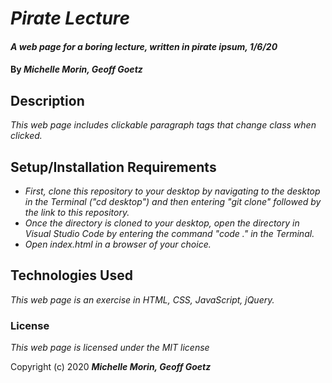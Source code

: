 # _Pirate Lecture_

#### _A web page for a boring lecture, written in pirate ipsum, 1/6/20_

#### By _**Michelle Morin, Geoff Goetz**_

## Description

_This web page includes clickable paragraph tags that change class when clicked._

## Setup/Installation Requirements

* _First, clone this repository to your desktop by navigating to the desktop in the Terminal ("cd desktop") and then entering "git clone" followed by the link to this repository._
* _Once the directory is cloned to your desktop, open the directory in Visual Studio Code by entering the command "code ." in the Terminal._
* _Open index.html in a browser of your choice._

## Technologies Used

_This web page is an exercise in HTML, CSS, JavaScript, jQuery._

### License

*This web page is licensed under the MIT license*

Copyright (c) 2020 **_Michelle Morin, Geoff Goetz_**